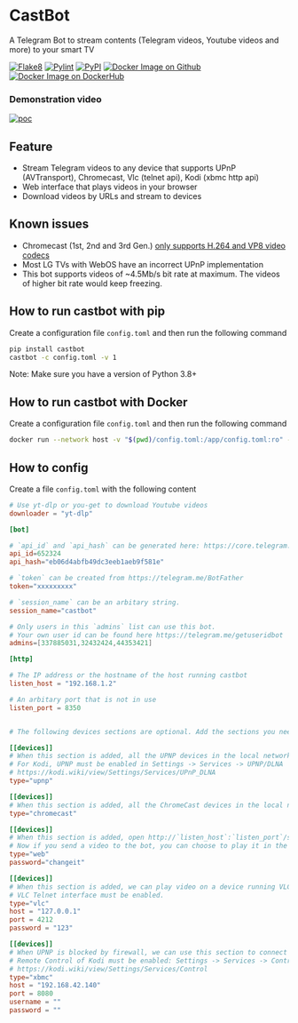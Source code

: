 # CastBot

A Telegram Bot to stream contents (Telegram videos, Youtube videos and more) to your smart TV

[![Flake8](https://github.com/zhongkechen/castbot/actions/workflows/flake8.yml/badge.svg)](https://github.com/zhongkechen/castbot/actions/workflows/flake8.yml)
[![Pylint](https://github.com/zhongkechen/castbot/actions/workflows/pylint.yml/badge.svg)](https://github.com/zhongkechen/castbot/actions/workflows/pylint.yml)
[![PyPI](https://github.com/zhongkechen/castbot/actions/workflows/python-publish.yml/badge.svg)](https://github.com/zhongkechen/castbot/actions/workflows/python-publish.yml)
[![Docker Image on Github](https://github.com/zhongkechen/castbot/actions/workflows/docker-publish.yml/badge.svg)](https://github.com/zhongkechen/castbot/actions/workflows/docker-publish.yml)
[![Docker Image on DockerHub](https://github.com/zhongkechen/castbot/actions/workflows/docker.yml/badge.svg)](https://github.com/zhongkechen/castbot/actions/workflows/docker.yml)

### Demonstration video
[![poc](https://i.ibb.co/ct8Qb3z/Screenshot-20200827-200637.png)](https://player.vimeo.com/video/452289383)


## Feature
- Stream Telegram videos to any device that supports UPnP (AVTransport), Chromecast, Vlc (telnet api), Kodi (xbmc http api)
- Web interface that plays videos in your browser
- Download videos by URLs and stream to devices

## Known issues

- Chromecast (1st, 2nd and 3rd Gen.) [only supports H.264 and VP8 video codecs](https://developers.google.com/cast/docs/media#video_codecs)
- Most LG TVs with WebOS have an incorrect UPnP implementation
- This bot supports videos of ~4.5Mb/s bit rate at maximum. The videos of higher bit rate would keep freezing.

## How to run castbot with pip

Create a configuration file `config.toml` and then run the following command

```bash
pip install castbot
castbot -c config.toml -v 1
```

Note: Make sure you have a version of Python 3.8+

## How to run castbot with Docker

Create a configuration file `config.toml` and then run the following command

```bash
docker run --network host -v "$(pwd)/config.toml:/app/config.toml:ro" -d ghcr.io/zhongkechen/castbot:master
```

## How to config

Create a file `config.toml` with the following content

```toml
# Use yt-dlp or you-get to download Youtube videos
downloader = "yt-dlp"

[bot]

# `api_id` and `api_hash` can be generated here: https://core.telegram.org/api/obtaining_api_id
api_id=652324
api_hash="eb06d4abfb49dc3eeb1aeb9f581e"

# `token` can be created from https://telegram.me/BotFather
token="xxxxxxxxx"

# `session_name` can be an arbitary string.
session_name="castbot"

# Only users in this `admins` list can use this bot. 
# Your own user id can be found here https://telegram.me/getuseridbot
admins=[337885031,32432424,44353421]

[http]

# The IP address or the hostname of the host running castbot
listen_host = "192.168.1.2"

# An arbitary port that is not in use
listen_port = 8350


# The following devices sections are optional. Add the sections you need.

[[devices]]
# When this section is added, all the UPNP devices in the local network will be auto-discovered.
# For Kodi, UPNP must be enabled in Settings -> Services -> UPNP/DLNA
# https://kodi.wiki/view/Settings/Services/UPnP_DLNA
type="upnp"

[[devices]]
# When this section is added, all the ChromeCast devices in the local network will be auto-discovered.
type="chromecast"

[[devices]]
# When this section is added, open http://`listen_host`:`listen_port`/static/index.html in a browser.
# Now if you send a video to the bot, you can choose to play it in the browser
type="web"
password="changeit"

[[devices]]
# When this section is added, we can play video on a device running VLC.
# VLC Telnet interface must be enabled.
type="vlc"
host = "127.0.0.1"
port = 4212
password = "123"

[[devices]]
# When UPNP is blocked by firewall, we can use this section to connect to Kodi.
# Remote Control of Kodi must be enabled: Settings -> Services -> Control.
# https://kodi.wiki/view/Settings/Services/Control
type="xbmc"
host = "192.168.42.140"
port = 8080
username = ""
password = ""
```
